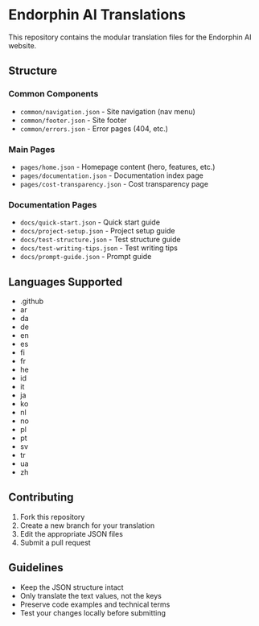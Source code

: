 # Endorphin AI Translations

This repository contains the modular translation files for the Endorphin AI website.

## Structure

### Common Components
- `common/navigation.json` - Site navigation (nav menu)
- `common/footer.json` - Site footer
- `common/errors.json` - Error pages (404, etc.)

### Main Pages
- `pages/home.json` - Homepage content (hero, features, etc.)
- `pages/documentation.json` - Documentation index page
- `pages/cost-transparency.json` - Cost transparency page

### Documentation Pages
- `docs/quick-start.json` - Quick start guide
- `docs/project-setup.json` - Project setup guide
- `docs/test-structure.json` - Test structure guide
- `docs/test-writing-tips.json` - Test writing tips
- `docs/prompt-guide.json` - Prompt guide

## Languages Supported

- .github
- ar
- da
- de
- en
- es
- fi
- fr
- he
- id
- it
- ja
- ko
- nl
- no
- pl
- pt
- sv
- tr
- ua
- zh

## Contributing

1. Fork this repository
2. Create a new branch for your translation
3. Edit the appropriate JSON files
4. Submit a pull request

## Guidelines

- Keep the JSON structure intact
- Only translate the text values, not the keys
- Preserve code examples and technical terms
- Test your changes locally before submitting
